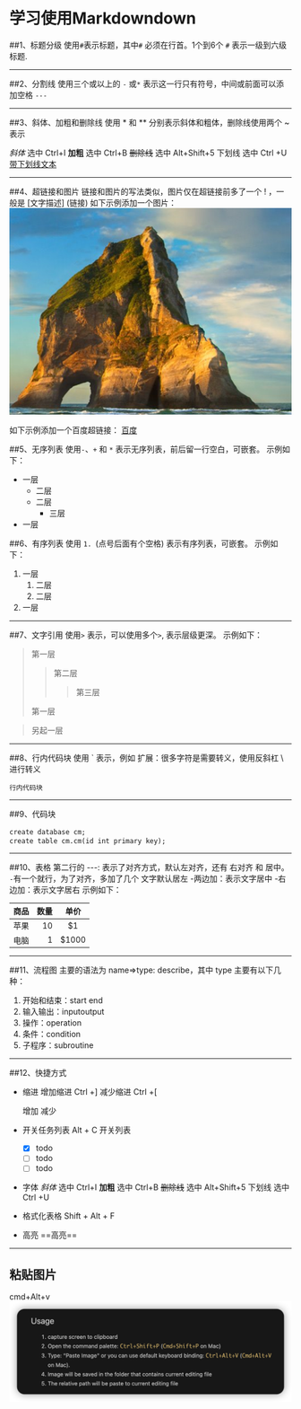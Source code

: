 # **学习使用Markdowndown**
##1、标题分级
使用`#`表示标题，其中`#` 必须在行首。1个到6个 `#` 表示一级到六级标题.

- - -
##2、分割线
使用三个或以上的 `-` 或`*` 表示这一行只有符号，中间或前面可以添加空格
`---`


- - -
##3、斜体、加粗和删除线
使用 * 和 ** 分别表示斜体和粗体，删除线使用两个 ~ 表示


*斜体*   选中 Ctrl+I
**加粗** 选中 Ctrl+B
~~删除线~~ 选中 Alt+Shift+5
下划线 选中 Ctrl +U
<u>带下划线文本</u>



- - -
##4、超链接和图片
链接和图片的写法类似，图片仅在超链接前多了一个 ! ，一般是 [文字描述] (链接)
如下示例添加一个图片：
![风景](images/2022-05-03-20-58-18.png)

如下示例添加一个百度超链接：
[百度](https://www.baidu.com)

##5、无序列表
使用`-`、`+` 和 `*` 表示无序列表，前后留一行空白，可嵌套。
示例如下：
+ 一层
    - 二层
    - 二层
        * 三层
+ 一层

##6、有序列表
使用 `1. `(点号后面有个空格) 表示有序列表，可嵌套。
示例如下：
1. 一层
   1. 二层
   2. 二层
2.  一层
    
- - -
##7、文字引用
使用`>` 表示，可以使用多个`>`, 表示层级更深。
示例如下：
>第一层
>>第二层
>>>第三层
>    
> 第一层

>另起一层

- - -

##8、行内代码块
使用 ` 表示，例如
扩展：很多字符是需要转义，使用反斜杠 \ 进行转义

`行内代码块`

- - - 

##9、代码块
```
create database cm;
create table cm.cm(id int primary key);
```

- - -

##10、表格
第二行的 ---: 表示了对齐方式，默认左对齐，还有 右对齐 和 居中。
`-`有一个就行，为了对齐，多加了几个
文字默认居左
-两边加：表示文字居中
-右边加：表示文字居右
示例如下：

|商品|数量|单价
|--|-------:|:-------:|
|苹果|10|\$1|
|电脑|1|\$1000|

- - -
##11、流程图
主要的语法为 name=>type: describe，其中 type 主要有以下几种：
1.  开始和结束：start end
2.  输入输出：inputoutput
3.  操作：operation
4.  条件：condition
5.  子程序：subroutine

- - -

##12、快捷方式
+ 缩进
    增加缩进 Ctrl +]
    减少缩进 Ctrl +[


  增加
    减少

+ 开关任务列表
  Alt + C 开关列表
  - [x] todo
  - [ ] todo
  - [ ] todo
+ 字体
    *斜体*   选中 Ctrl+I
    **加粗** 选中 Ctrl+B
    ~~删除线~~ 选中 Alt+Shift+5
    下划线 选中 Ctrl +U
+ 格式化表格
  Shift + Alt + F
+ 高亮
  ==高亮==



- - - 
## 粘贴图片
cmd+Alt+v
![](images/2022-09-06-15-34-30.png)